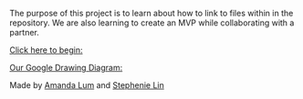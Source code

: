 The purpose of this project is to learn about how to link to files within in the repository. We are also learning to create an MVP while collaborating with a partner.

[Click here to begin:](choices/beginning.md)

[Our Google Drawing Diagram:](https://docs.google.com/drawings/d/1jp1WvAOySz1wA7HUp0Ho96dkKTHTbxjTvECVXihwqw8/edit)

Made by [Amanda Lum](https://github.com/Amandal4012) and [Stephenie Lin](https://github.com/stepheniel7340)